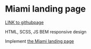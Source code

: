 # Miami landing page

[LINK to githubpage](https://presidentcomanch.github.io/miami/)

HTML, SCSS, JS
BEM
responsive design

Implement [the Miami landing page](https://www.figma.com/file/nHz8bflIwJaWP3P99vKTH5/miami_home_new)
